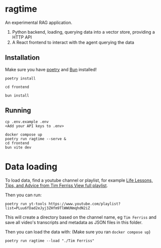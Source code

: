 # ragtime

An experimental RAG application.

1. Python backend, loading, querying data into a vector store, providing a HTTP API
2. A React frontend to interact with the agent querying the data




## Installation

Make sure you have [poetry](https://python-poetry.org/docs/#installation) and [Bun](https://bun.sh) installed!

```
poetry install

cd frontend

bun install
```

## Running

```
cp .env.example .env
<Add your API keys to .env>

docker compose up
poetry run ragtime --serve &
cd frontend
bun vite dev
```


# Data loading

To load data, find a youtube channel or playlist, for example
[Life Lessons, Tips, and Advice from Tim Ferriss
View full playlist](https://www.youtube.com/playlist?list=PLuu6fDad2eJyj3ZHfm9TlWWUNmqhdN2iZ).

Then you can run:
```
poetry run yt-tools https://www.youtube.com/playlist?list=PLuu6fDad2eJyj3ZHfm9TlWWUNmqhdN2iZ
```

This will create a directory based on the channel name, eg `Tim Ferriss` and save all video's transcripts
and metadata as JSON files in this folder. 

Then you can load the data with:
(Make sure you ran `docker compose up`)
```
poetry run ragtime --load "./Tim Ferriss"
```
